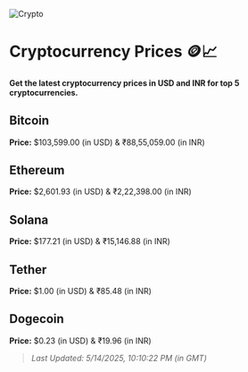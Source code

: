 
![Crypto](https://www.techguide.com.au/wp-content/uploads/2020/11/crypto3.jpeg)

# Cryptocurrency Prices 🪙📈

#### Get the latest cryptocurrency prices in USD and INR for top 5 cryptocurrencies.

## Bitcoin

**Price:** $103,599.00 (in USD) & ₹88,55,059.00 (in INR)

## Ethereum

**Price:** $2,601.93 (in USD) & ₹2,22,398.00 (in INR)

## Solana

**Price:** $177.21 (in USD) & ₹15,146.88 (in INR)

## Tether

**Price:** $1.00 (in USD) & ₹85.48 (in INR)

## Dogecoin

**Price:** $0.23 (in USD) & ₹19.96 (in INR)

> _Last Updated: 5/14/2025, 10:10:22 PM (in GMT)_
